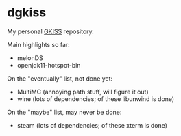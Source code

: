 # dgkiss

My personal [GKISS](https://github.com/gkisslinux/grepo) repository.

Main highlights so far:

- melonDS
- openjdk11-hotspot-bin

On the "eventually" list, not done yet:

- MultiMC (annoying path stuff, will figure it out)
- wine (lots of dependencies; of these libunwind is done)

On the "maybe" list, may never be done:

- steam (lots of dependencies; of these xterm is done)
